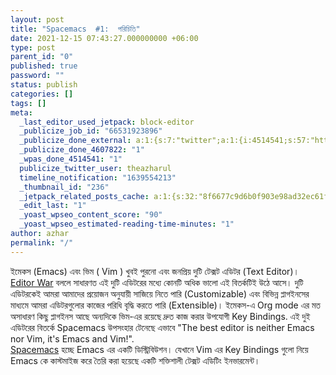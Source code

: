 ```yaml
---
layout: post
title: "Spacemacs  #1:  পরিচিতি"
date: 2021-12-15 07:43:27.000000000 +06:00
type: post
parent_id: "0"
published: true
password: ""
status: publish
categories: []
tags: []
meta:
  _last_editor_used_jetpack: block-editor
  _publicize_job_id: "66531923896"
  _publicize_done_external: a:1:{s:7:"twitter";a:1:{i:4514541;s:57:"https://twitter.com/theazharul/status/1471023101324546052";}}
  _publicize_done_4607822: "1"
  _wpas_done_4514541: "1"
  publicize_twitter_user: theazharul
  timeline_notification: "1639554213"
  _thumbnail_id: "236"
  _jetpack_related_posts_cache: a:1:{s:32:"8f6677c9d6b0f903e98ad32ec61f8deb";a:2:{s:7:"expires";i:1643365397;s:7:"payload";a:3:{i:0;a:1:{s:2:"id";i:7;}i:1;a:1:{s:2:"id";i:194;}i:2;a:1:{s:2:"id";i:123;}}}}
  _edit_last: "1"
  _yoast_wpseo_content_score: "90"
  _yoast_wpseo_estimated-reading-time-minutes: "1"
author: azhar
permalink: "/"
---
```


ইমেকস (Emacs) এবং ভিম ( Vim ) খুবই পুরনো এবং জনপ্রিয় দুটি টেক্সট এডিটর (Text Editor)। [Editor War](https://en.wikipedia.org/wiki/Editor_war) বললে সাধারণত এই দুটি এডিটরের মধ্যে কোনটি অধিক ভালো এই বিতর্কটিই উঠে আসে। দুটি এডিটরকেই আমরা আমাদের প্রয়োজন অনুযায়ী সাজিয়ে নিতে পারি (Customizable) এবং বিভিন্ন প্লাগইনসের মাধ্যমে আমরা এডিটরগুলোর কাজের পরিধি বৃদ্ধি করতে পারি (Extensible)। ইমেকস-এ Org mode এর মত অসাধারণ কিছু প্লাগইনস আছে অন্যদিকে ভিম-এর রয়েছে দ্রুত কাজ করার উপযোগী Key Bindings. এই দুই এডিটরের বিতর্কে Spacemacs উপসংহার টেনেছে এভাবে "The best editor is neither Emacs nor Vim, it's Emacs and Vim!".  
[Spacemacs](https://www.spacemacs.org) হচ্ছে Emacs এর একটি ডিস্ট্রিবিউশন। যেখানে Vim এর Key Bindings গুলো নিয়ে Emacs কে কাস্টমাইজ করে তৈরি করা হয়েছে একটি শক্তিশালী টেক্সট এডিটিং ইনভারমেন্ট।
